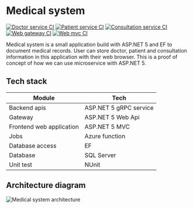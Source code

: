 # Medical system

[![Doctor service CI](https://github.com/Arnab-Developer/medical-system/actions/workflows/doctor-ci.yml/badge.svg)](https://github.com/Arnab-Developer/medical-system/actions/workflows/doctor-ci.yml)
[![Patient service CI](https://github.com/Arnab-Developer/medical-system/actions/workflows/patient-service-ci.yml/badge.svg)](https://github.com/Arnab-Developer/medical-system/actions/workflows/patient-service-ci.yml)
[![Consultation service CI](https://github.com/Arnab-Developer/medical-system/actions/workflows/consultation-service-ci.yml/badge.svg)](https://github.com/Arnab-Developer/medical-system/actions/workflows/consultation-service-ci.yml)
[![Web gateway CI](https://github.com/Arnab-Developer/medical-system/actions/workflows/web-gateway-ci.yml/badge.svg)](https://github.com/Arnab-Developer/medical-system/actions/workflows/web-gateway-ci.yml)
[![Web mvc CI](https://github.com/Arnab-Developer/medical-system/actions/workflows/web-mvc-ci.yml/badge.svg)](https://github.com/Arnab-Developer/medical-system/actions/workflows/web-mvc-ci.yml)

Medical system is a small application build with ASP.NET 5 and EF to document medical records. 
User can store doctor, patient and consultation information in this application with their web browser.
This is a proof of concept of how we can use microservice with ASP.NET 5.

## Tech stack
| Module | Tech |
|--------|------|
| Backend apis | ASP.NET 5 gRPC service |
| Gateway | ASP.NET 5 Web Api |
| Frontend web application | ASP.NET 5 MVC |
| Jobs | Azure function |
| Database access | EF |
| Database | SQL Server |
| Unit test | NUnit |

## Architecture diagram

![Medical system architecture](https://github.com/Arnab-Developer/medical-system/blob/master/Medical%20system%20architecture.jpg)
